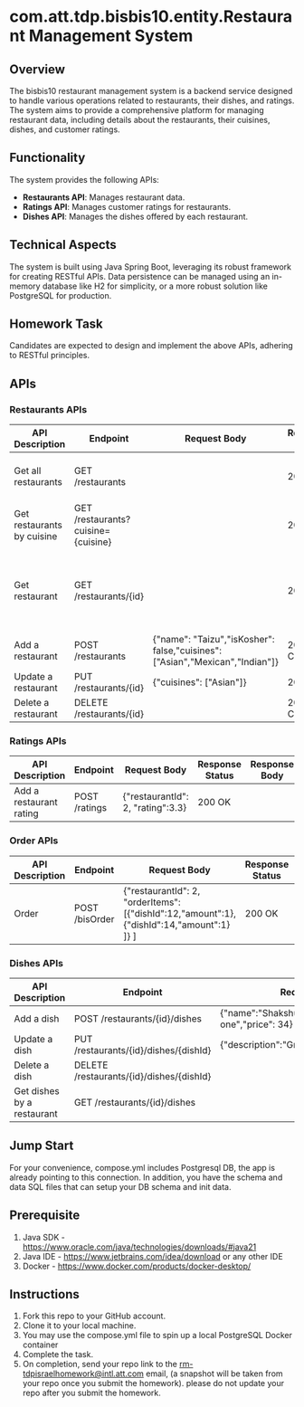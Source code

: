 # com.att.tdp.bisbis10.entity.Restaurant Management System

## Overview
The bisbis10 restaurant management system is a backend service designed to handle various operations related to restaurants, their dishes, and ratings. The system aims to provide a comprehensive platform for managing restaurant data, including details about the restaurants, their cuisines, dishes, and customer ratings.

## Functionality
The system provides the following APIs:

- **Restaurants API**: Manages restaurant data.
- **Ratings API**: Manages customer ratings for restaurants.
- **Dishes API**: Manages the dishes offered by each restaurant.

## Technical Aspects
The system is built using Java Spring Boot, leveraging its robust framework for creating RESTful APIs. Data persistence can be managed using an in-memory database like H2 for simplicity, or a more robust solution like PostgreSQL for production.

## Homework Task
Candidates are expected to design and implement the above APIs, adhering to RESTful principles.

## APIs

### Restaurants APIs

| API Description           | Endpoint                | Request Body                                             | Response Status | Response Body                                                                                           |
|---------------------------|-------------------------|----------------------------------------------------------|-----------------|--------------------------------------------------------------------------------------------------------|
| Get all restaurants       | GET /restaurants        |                                                          | 200 OK          | [{"id": "1","name": "Taizu","averageRating" : 4.83,"isKosher" : false,"cuisines": ["Asian","Mexican","Indian"]}] |
| Get restaurants by cuisine| GET /restaurants?cuisine={cuisine} |                                                         | 200 OK          | [{"id": "1","name": "Taizu","averageRating" : 4.83,"isKosher" : false,"cuisines": ["Asian","Mexican","Indian"]}] |
| Get restaurant            | GET /restaurants/{id}      |                                                          | 200 OK          | {"id": "1","name": "Taizu","averageRating" : 4.83,"isKosher" : false,"cuisines": ["Asian","Mexican","Indian"],"dishes": [{"id": "1","name": "Noodles","description": "Amazing one","price": 59}]} |
| Add a restaurant          | POST /restaurants       | {"name": "Taizu","isKosher": false,"cuisines": ["Asian","Mexican","Indian"]} | 201 CREATED     |                                                                                                        |
| Update a restaurant       | PUT /restaurants/{id}     | {"cuisines": ["Asian"]}                                 | 200 OK          |                                                                                                        |
| Delete a restaurant       | DELETE /restaurants/{id}    |                                                          | 204 No Content  |                                                                                                        |


### Ratings APIs

| API Description           | Endpoint               | Request Body                          | Response Status | Response Body |
|---------------------------|------------------------|---------------------------------------|-----------------|---------------|
| Add a restaurant rating   | POST /ratings          | {"restaurantId": 2, "rating":3.3}     | 200 OK          |               |

### Order APIs

| API Description           | Endpoint               | Request Body                          | Response Status | Response Body |
|---------------------------|------------------------|---------------------------------------|-----------------|---------------|
| Order    | POST /bisOrder          | {"restaurantId": 2, "orderItems":[{"dishId":12,"amount":1},{"dishId":14,"amount":1} ]} ]   | 200 OK          |  {orderId:"ef401fc8-d545-424b-928d-4789cd47bb6e"}             |

### Dishes APIs

| API Description           | Endpoint                | Request Body                             | Response Status | Response Body                                                     |
|---------------------------|-------------------------|------------------------------------------|-----------------|------------------------------------------------------------------|
| Add a dish                | POST /restaurants/{id}/dishes | {"name":"Shakshuka","description":"Great one","price": 34} | 201 CREATED     |                                                                  |
| Update a dish             | PUT /restaurants/{id}/dishes/{dishId} | {"description":"Great one","price": 34} | 200 OK          |                                                                  |
| Delete a dish             | DELETE /restaurants/{id}/dishes/{dishId} |                                        | 204 No Content  |                                                                  |
| Get dishes by a restaurant| GET /restaurants/{id}/dishes  |                                         | 200 OK          | [{"id":"1","name":"Humus","description":"Good one","price": 48}] |

## Jump Start
For your convenience, compose.yml includes Postgresql DB, the app is already pointing to this connection. In addition, you have the schema and data SQL files that can setup your DB schema and init data.

## Prerequisite
1. Java SDK - https://www.oracle.com/java/technologies/downloads/#java21
2. Java IDE - https://www.jetbrains.com/idea/download or any other IDE
3. Docker - https://www.docker.com/products/docker-desktop/

## Instructions
1. Fork this repo to your GitHub account.
2. Clone it to your local machine.
3. You may use the compose.yml file to spin up a local PostgreSQL Docker container
4. Complete the task.
5. On completion, send your repo link to the rm-tdpisraelhomework@intl.att.com email, (a snapshot will be taken from your repo once you submit the homework). please do not update your repo after you submit the homework.
